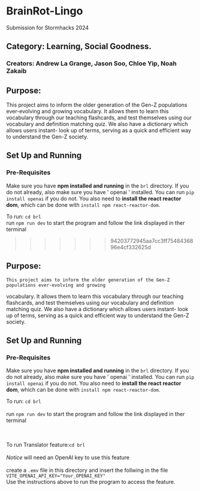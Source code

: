 # BrainRot-Lingo
Submission for Stormhacks 2024

## Category: Learning, Social Goodness. 

### Creators: Andrew La Grange, Jason Soo, Chloe Yip, Noah Zakaib

## Purpose:

This project aims to inform the older generation of the Gen-Z populations ever-evolving and growing
vocabulary.  It allows them to learn this vocabulary through our teaching flashcards, and test themselves
using our vocabulary and definition matching quiz. We also have a dictionary which allows users instant-
look up of terms, serving as a quick and efficient way to understand the Gen-Z society.

## Set Up and Running

### Pre-Requisites
Make sure you have **npm installed and running** in the `brl` directory.
If you do not already, also make sure you have ' openai ' installed. You can run `pip install openai` if you do not. You also need to **install the react reactor dom**, which can be done with `install npm react-reactor-dom`. 

To run:
    `cd brl` <br>
     run `npm run dev` to start the program and follow the link displayed in ther terminal
>>>>>>> 94203772945aa7cc3ff7548436896e4cf332625d

## Purpose:

    This project aims to inform the older generation of the Gen-Z populations ever-evolving and growing
vocabulary.  It allows them to learn this vocabulary through our teaching flashcards, and test themselves
using our vocabulary and definition matching quiz. We also have a dictionary which allows users instant-
look up of terms, serving as a quick and efficient way to understand the Gen-Z society.

## Set Up and Running

### Pre-Requisites
Make sure you have **npm installed and running** in the `brl` directory.
If you do not already, also make sure you have ' openai ' installed. You can run `pip install openai` if you do not. You also need to **install the react reactor dom**, which can be done with `install npm react-reactor-dom`. 

To run:
    `cd brl` <br> <br>
     run `npm run dev` to start the program and follow the link displayed in ther terminal <br><br><br>

To run Translator feature:`cd brl` <br> <br>
    *Notice* will need an OpenAI key to use this feature <br> <br>
    create a `.emv` file in this directory and insert the follwing in the file <br>
    `VITE_OPENAI_API_KEY="Your_OPENAI_KEY"` <br>
    Use the instructions above to run the program to access the feature.
